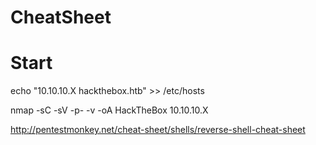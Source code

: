 # CheatSheet

# Start
echo "10.10.10.X hackthebox.htb" >> /etc/hosts

nmap -sC -sV -p- -v -oA HackTheBox 10.10.10.X

http://pentestmonkey.net/cheat-sheet/shells/reverse-shell-cheat-sheet
